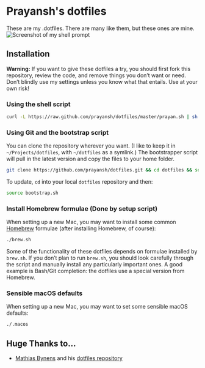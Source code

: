 # Prayansh's dotfiles
These are my .dotfiles. There are many like them, but these ones are mine.
![Screenshot of my shell prompt](https://imgur.com/OJRyxiy)

## Installation

**Warning:** If you want to give these dotfiles a try, you should first fork this repository, review the code, and remove things you don’t want or need. Don’t blindly use my settings unless you know what that entails. Use at your own risk!

### Using the shell script
```bash
curl -L https://raw.github.com/prayansh/dotfiles/master/prayan.sh | sh
```

### Using Git and the bootstrap script
You can clone the repository wherever you want. (I like to keep it in `~/Projects/dotfiles`, with `~/dotfiles` as a symlink.) The bootstrapper script will pull in the latest version and copy the files to your home folder.

```bash
git clone https://github.com/prayansh/dotfiles.git && cd dotfiles && source bootstrap.sh
```

To update, `cd` into your local `dotfiles` repository and then:

```bash
source bootstrap.sh
```

### Install Homebrew formulae **(Done by setup script)**

When setting up a new Mac, you may want to install some common [Homebrew](https://brew.sh/) formulae (after installing Homebrew, of course):

```bash
./brew.sh
```

Some of the functionality of these dotfiles depends on formulae installed by `brew.sh`. If you don’t plan to run `brew.sh`, you should look carefully through the script and manually install any particularly important ones. A good example is Bash/Git completion: the dotfiles use a special version from Homebrew.

### Sensible macOS defaults

When setting up a new Mac, you may want to set some sensible macOS defaults:

```bash
./.macos
```

## Huge Thanks to…
* [Mathias Bynens](https://mathiasbynens.be/) and his [dotfiles repository](https://github.com/mathiasbynens/dotfiles)
